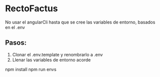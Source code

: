 # RectoFactus

No usar el angularCli hasta que se cree las variables de entorno, basados en el .env

## Pasos:
1. Clonar el .env.template y renombrarlo a .env
2. Llenar las variables de entorno acorde

npm install
npm run envs